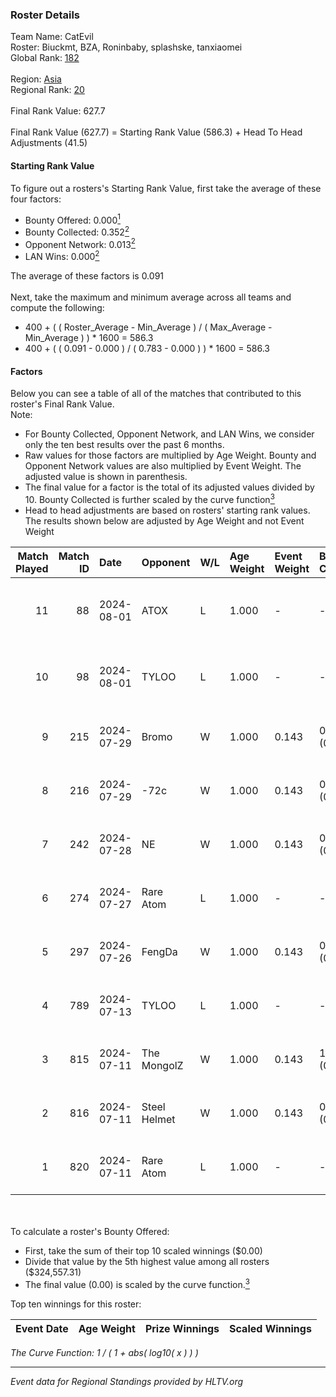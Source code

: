 ### Roster Details<br />
Team Name: CatEvil<br />
Roster: Biuckmt, BZA, Roninbaby, splashske, tanxiaomei<br />
Global Rank: [182](../standings_global.md)<br />
<br />
Region: [Asia]( ../standings_asia.md)<br />
Regional Rank: [20]( ../standings_asia.md)<br />
<br />
Final Rank Value:  627.7<br />
<br />
Final Rank Value (627.7) = Starting Rank Value (586.3) + Head To Head Adjustments (41.5)<br />

#### Starting Rank Value<br />
To figure out a rosters's Starting Rank Value, first take the average of these four factors:<br />
- Bounty Offered: 0.000[<sup>1</sup>](#table2)
- Bounty Collected: 0.352[<sup>2</sup>](#table1)
- Opponent Network: 0.013[<sup>2</sup>](#table1)
- LAN Wins: 0.000[<sup>2</sup>](#table1)

The average of these factors is 0.091<br />
<br />
Next, take the maximum and minimum average across all teams and compute the following:<br />
- 400 + ( ( Roster_Average - Min_Average ) / ( Max_Average - Min_Average ) ) * 1600 = 586.3
- 400 + ( ( 0.091 - 0.000 ) / ( 0.783 - 0.000 ) ) * 1600 = 586.3


#### Factors<br />
Below you can see a table of all of the matches that contributed to this roster's Final Rank Value.<br />
Note:<br />

- For Bounty Collected, Opponent Network, and LAN Wins, we consider only the ten best results over the past 6 months.
- Raw values for those factors are multiplied by Age Weight. Bounty and Opponent Network values are also multiplied by Event Weight. The adjusted value is shown in parenthesis.
- The final value for a factor is the total of its adjusted values divided by 10. Bounty Collected is further scaled by the curve function[<sup>3</sup>](#curveFunction)
- Head to head adjustments are based on rosters' starting rank values. The results shown below are adjusted by Age Weight and not Event Weight
<span id="table1"></span><br />


| Match Played | Match ID | Date       | Opponent     | W/L | Age Weight | Event Weight | Bounty Collected | Opponent Network | LAN Wins  | H2H Adj. | Roster                                         |
| -: | -: | :- | :- | :- | :- | :- | :- | :- | :- | -: | :- |
|           11 |       88 | 2024-08-01 | ATOX         | L   | 1.000      | -            | -                | -                | -         |    -6.47 | Biuckmt, BZA, Roninbaby, splashske, tanxiaomei |
|           10 |       98 | 2024-08-01 | TYLOO        | L   | 1.000      | -            | -                | -                | -         |   -10.81 | Biuckmt, BZA, Roninbaby, splashske, tanxiaomei |
|            9 |      215 | 2024-07-29 | Bromo        | W   | 1.000      | 0.143        | 0.000 (0.000)    | 0.118 (0.017)    | 0 (0.000) |    10.85 | Biuckmt, BZA, lan, Roninbaby, tanxiaomei       |
|            8 |      216 | 2024-07-29 | -72c         | W   | 1.000      | 0.143        | 0.003 (0.000)    | 0.039 (0.006)    | 0 (0.000) |    16.09 | Biuckmt, BZA, lan, Roninbaby, tanxiaomei       |
|            7 |      242 | 2024-07-28 | NE           | W   | 1.000      | 0.143        | 0.000 (0.000)    | 0.000 (0.000)    | 0 (0.000) |     7.05 | Biuckmt, BZA, lan, Roninbaby, tanxiaomei       |
|            6 |      274 | 2024-07-27 | Rare Atom    | L   | 1.000      | -            | -                | -                | -         |    -8.57 | Biuckmt, BZA, lan, Roninbaby, tanxiaomei       |
|            5 |      297 | 2024-07-26 | FengDa       | W   | 1.000      | 0.143        | 0.000 (0.000)    | 0.000 (0.000)    | 0 (0.000) |     7.12 | Biuckmt, BZA, lan, Roninbaby, tanxiaomei       |
|            4 |      789 | 2024-07-13 | TYLOO        | L   | 1.000      | -            | -                | -                | -         |    -9.76 | Biuckmt, BZA, lan, Roninbaby, tanxiaomei       |
|            3 |      815 | 2024-07-11 | The MongolZ  | W   | 1.000      | 0.143        | 1.000 (0.143)    | 0.721 (0.103)    | 0 (0.000) |    31.46 | Biuckmt, BZA, lan, Roninbaby, tanxiaomei       |
|            2 |      816 | 2024-07-11 | Steel Helmet | W   | 1.000      | 0.143        | 0.006 (0.001)    | 0.000 (0.000)    | 0 (0.000) |    14.25 | Biuckmt, BZA, lan, Roninbaby, tanxiaomei       |
|            1 |      820 | 2024-07-11 | Rare Atom    | L   | 1.000      | -            | -                | -                | -         |    -9.76 | Biuckmt, BZA, lan, Roninbaby, tanxiaomei       |

<br />
<span id="table2"></span><br />
To calculate a roster's Bounty Offered:<br />

- First, take the sum of their top 10 scaled winnings ($0.00)
- Divide that value by the 5th highest value among all rosters ($324,557.31)
- The final value (0.00) is scaled by the curve function.[<sup>3</sup>](#curveFunction)

Top ten winnings for this roster:<br />

| Event Date | Age Weight | Prize Winnings | Scaled Winnings |
| :- | -: | :- | :- |


<span id="curveFunction"></span>_The Curve Function: 1 / ( 1 + abs( log10( x ) ) )_<br />

---
_Event data for Regional Standings provided by HLTV.org_<br />
